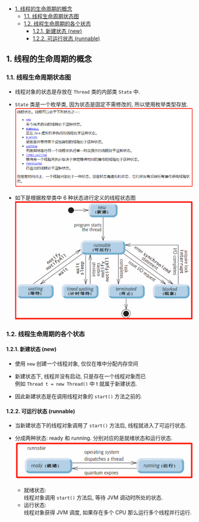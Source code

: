 <!-- TOC -->

- [1. 线程的生命周期的概念](#1-线程的生命周期的概念)
  - [1.1. 线程生命周期状态图](#11-线程生命周期状态图)
  - [1.2. 线程生命周期的各个状态](#12-线程生命周期的各个状态)
    - [1.2.1. 新建状态 (new)](#121-新建状态-new)
    - [1.2.2. 可运行状态 (runnable)](#122-可运行状态-runnable)

<!-- /TOC -->

## 1. 线程的生命周期的概念  

### 1.1. 线程生命周期状态图
- 线程对象的状态是存放在 `Thread` 类的内部类 `State` 中.

- `State` 类是一个枚举类, 因为状态是固定不需修改的, 所以使用枚举类型存放.  
  ![pic](../99.images/2021-01-07-16-12-29.png)

- 如下是根据枚举类中 6 种状态进行定义的线程状态图
  ![pic](../99.images/2021-01-07-16-04-49.png)  

### 1.2. 线程生命周期的各个状态

#### 1.2.1. 新建状态 (new)
- 使用 `new` 创建一个线程对象, 仅仅在堆中分配内存空间

- 新建状态下, 线程并没有启动, 只是存在一个线程对象而已  
  例如 `Thread t = new Thread()` 中 t 就属于新建状态.

- 因此新建状态是在调用线程对象的 `start()` 方法之前的.

#### 1.2.2. 可运行状态 (runnable)
- 当新建状态下的线程对象调用了 `start()` 方法后, 线程就进入了可运行状态.

- 分成两种状态: ready 和 running. 分别对应的是就绪状态和运行状态.  
  ![pic](../99.images/2021-01-07-16-59-47.png)
  - 就绪状态:  
  线程对象调用 `start()` 方法后, 等待 JVM 调动时所处的状态.  
  - 运行状态:  
  线程对象获得 JVM 调度, 如果存在多个 CPU 那么运行多个线程并行运行.